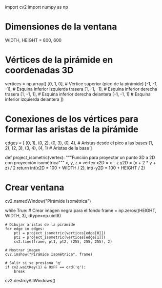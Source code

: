 import cv2
import numpy as np

# Dimensiones de la ventana
WIDTH, HEIGHT = 800, 600

# Vértices de la pirámide en coordenadas 3D
vertices = np.array([
    [0, 1, 0],     # Vértice superior (pico de la pirámide)
    [-1, -1, -1],  # Esquina inferior izquierda trasera
    [1, -1, -1],   # Esquina inferior derecha trasera
    [1, -1, 1],    # Esquina inferior derecha delantera
    [-1, -1, 1]    # Esquina inferior izquierda delantera
])

# Conexiones de los vértices para formar las aristas de la pirámide
edges = [
    (0, 1), (0, 2), (0, 3), (0, 4),  # Aristas desde el pico a las bases
    (1, 2), (2, 3), (3, 4), (4, 1)   # Aristas de la base
]

def project_isometric(vertex):
    """Función para proyectar un punto 3D a 2D con proyección isométrica"""
    x, y, z = vertex
    x2D = x - z
    y2D = (x + 2 * y + z) / 2
    return int(x2D * 100 + WIDTH / 2), int(-y2D * 100 + HEIGHT / 2)

# Crear ventana
cv2.namedWindow("Pirámide Isométrica")

while True:
    # Crear imagen negra para el fondo
    frame = np.zeros((HEIGHT, WIDTH, 3), dtype=np.uint8)

    # Dibujar aristas de la pirámide
    for edge in edges:
        pt1 = project_isometric(vertices[edge[0]])
        pt2 = project_isometric(vertices[edge[1]])
        cv2.line(frame, pt1, pt2, (255, 255, 255), 2)

    # Mostrar imagen
    cv2.imshow("Pirámide Isométrica", frame)

    # Salir si se presiona 'q'
    if cv2.waitKey(1) & 0xFF == ord('q'):
        break

cv2.destroyAllWindows()
